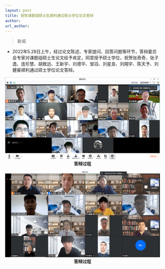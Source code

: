 ```yaml
---
layout: post
title: 祝贺课题组硕士生顺利通过硕士学位论文答辩
author: 
url_author: 
---
```


> 新闻
 
- 2022年5.28日上午，经过论文陈述、专家提问、回答问题等环节，答辩委员会专家对课题组硕士生论文给予肯定，同意授予硕士学位，祝贺张奇奇、张子逸、连珍慧、胡致远、王新宇、刘德华、邹滔、刘星良、刘翔宇、陈天予、刘健豪顺利通过硕士学位论文答辩。

<p style="text-align:center;" >
<img src="/lab_images/news/con_1.PNG" style=" width:600px;"><b>答辩过程</b>
</p>

<p style="text-align:center;" >
<img src="/lab_images/news/con_2.PNG" style=" width:600px;"><b>答辩过程</b>
</p>